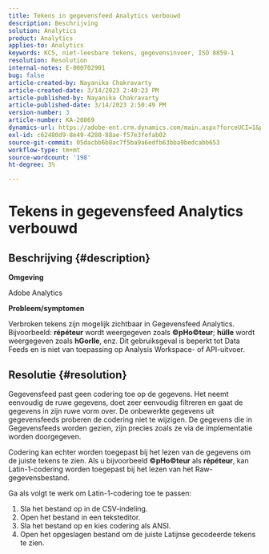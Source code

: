 ```yaml
---
title: Tekens in gegevensfeed Analytics verbouwd
description: Beschrijving
solution: Analytics
product: Analytics
applies-to: Analytics
keywords: KCS, niet-leesbare tekens, gegevensinvoer, ISO 8859-1
resolution: Resolution
internal-notes: E-000702901
bug: false
article-created-by: Nayanika Chakravarty
article-created-date: 3/14/2023 2:40:23 PM
article-published-by: Nayanika Chakravarty
article-published-date: 3/14/2023 2:50:49 PM
version-number: 3
article-number: KA-20869
dynamics-url: https://adobe-ent.crm.dynamics.com/main.aspx?forceUCI=1&pagetype=entityrecord&etn=knowledgearticle&id=635a4c26-76c2-ed11-83ff-6045bd006a22
exl-id: c62480d9-8e49-4280-88ae-f57e3fefab02
source-git-commit: 05dacbb6b8ac7f5ba9a6edfb63bba9bedcabb653
workflow-type: tm+mt
source-wordcount: '198'
ht-degree: 3%

---
```


# Tekens in gegevensfeed Analytics verbouwd

## Beschrijving {#description}


<b>Omgeving</b>

Adobe Analytics

<b>Probleem/symptomen</b>

Verbroken tekens zijn mogelijk zichtbaar in Gegevensfeed Analytics. Bijvoorbeeld: <b>répéteur</b> wordt weergegeven zoals <b>©pHo©teur</b>; <b>hülle</b> wordt weergegeven zoals <b>hGorlle</b>, enz. Dit gebruiksgeval is beperkt tot Data Feeds en is niet van toepassing op Analysis Workspace- of API-uitvoer.


## Resolutie {#resolution}


Gegevensfeed past geen codering toe op de gegevens. Het neemt eenvoudig de ruwe gegevens, doet zeer eenvoudig filtreren en gaat de gegevens in zijn ruwe vorm over. De onbewerkte gegevens uit gegevensfeeds proberen de codering niet te wijzigen. De gegevens die in Gegevensfeeds worden gezien, zijn precies zoals ze via de implementatie worden doorgegeven.

Codering kan echter worden toegepast bij het lezen van de gegevens om de juiste tekens te zien. Als u bijvoorbeeld <b>©pHo©teur</b> als <b>répéteur</b>, kan Latin-1-codering worden toegepast bij het lezen van het Raw-gegevensbestand.

Ga als volgt te werk om Latin-1-codering toe te passen:

1. Sla het bestand op in de CSV-indeling.
2. Open het bestand in een teksteditor.
3. Sla het bestand op en kies codering als ANSI.
4. Open het opgeslagen bestand om de juiste Latijnse gecodeerde tekens te zien.
